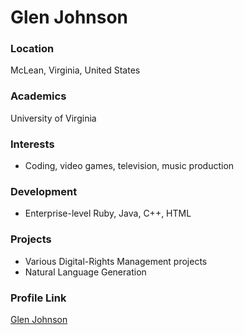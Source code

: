# Glen Johnson

### Location

McLean, Virginia, United States

### Academics

University of Virginia

### Interests

- Coding, video games, television, music production

### Development

- Enterprise-level Ruby, Java, C++, HTML

### Projects

- Various Digital-Rights Management projects
- Natural Language Generation

### Profile Link

[Glen Johnson](https://github.com/gj-codes)
